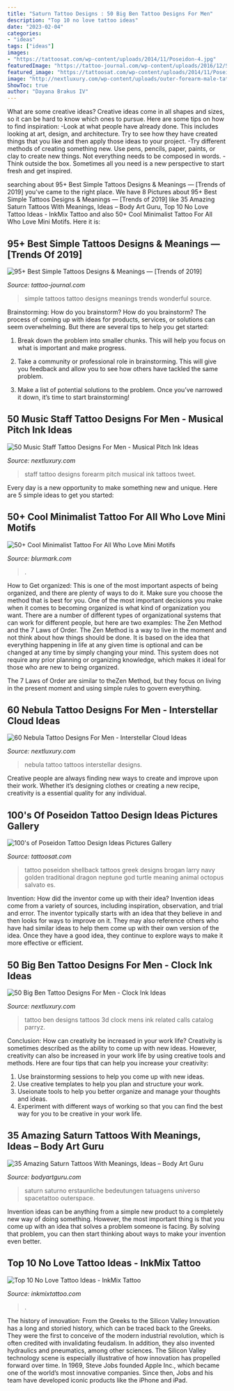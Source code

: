 ```yaml
---
title: "Saturn Tattoo Designs : 50 Big Ben Tattoo Designs For Men"
description: "Top 10 no love tattoo ideas"
date: "2023-02-04"
categories:
- "ideas"
tags: ["ideas"]
images:
- "https://tattoosat.com/wp-content/uploads/2014/11/Poseidon-4.jpg"
featuredImage: "https://tattoo-journal.com/wp-content/uploads/2016/12/Simple-Tattoo-96-765x752.jpg"
featured_image: "https://tattoosat.com/wp-content/uploads/2014/11/Poseidon-4.jpg"
image: "http://nextluxury.com/wp-content/uploads/outer-forearm-male-tattoo-with-music-staff-design.jpg"
ShowToc: true
author: "Dayana Brakus IV"
---
```



What are some creative ideas?
Creative ideas come in all shapes and sizes, so it can be hard to know which ones to pursue. Here are some tips on how to find inspiration: 
-Look at what people have already done. This includes looking at art, design, and architecture. Try to see how they have created things that you like and then apply those ideas to your project. 
-Try different methods of creating something new. Use pens, pencils, paper, paints, or clay to create new things. Not everything needs to be composed in words. 
-Think outside the box. Sometimes all you need is a new perspective to start fresh and get inspired.

	

		
searching about 95+ Best Simple Tattoos Designs &amp; Meanings — [Trends of 2019] you've came to the right place. We have 8 Pictures about 95+ Best Simple Tattoos Designs &amp; Meanings — [Trends of 2019] like 35 Amazing Saturn Tattoos With Meanings, Ideas – Body Art Guru, Top 10 No Love Tattoo Ideas - InkMix Tattoo and also 50+ Cool Minimalist Tattoo For All Who Love Mini Motifs. Here it is:
		
    
## 95+ Best Simple Tattoos Designs &amp; Meanings — [Trends Of 2019]

<img loading=lazy src="https://tattoo-journal.com/wp-content/uploads/2016/12/Simple-Tattoo-96-765x752.jpg" onerror="this.onerror=null;this.src='https://tse1.mm.bing.net/th?id=OIP.9gVB6ISHKuqBG9FvRizGOgHaHR&amp;pid=15.1';" alt="95+ Best Simple Tattoos Designs &amp; Meanings — [Trends of 2019]">

_Source: tattoo-journal.com_

>simple tattoos tattoo designs meanings trends wonderful source. 

	

Brainstorming: How do you brainstorm?
How do you brainstorm? The process of coming up with ideas for products, services, or solutions can seem overwhelming. But there are several tips to help you get started:
1. Break down the problem into smaller chunks. This will help you focus on what is important and make progress.

2. Take a community or professional role in brainstorming. This will give you feedback and allow you to see how others have tackled the same problem.

3. Make a list of potential solutions to the problem. Once you’ve narrowed it down, it’s time to start brainstorming!

    
## 50 Music Staff Tattoo Designs For Men - Musical Pitch Ink Ideas

<img loading=lazy src="http://nextluxury.com/wp-content/uploads/outer-forearm-male-tattoo-with-music-staff-design.jpg" onerror="this.onerror=null;this.src='https://tse3.mm.bing.net/th?id=OIP.F5OoIyfPu9UNMOHosE7cFQHaE2&amp;pid=15.1';" alt="50 Music Staff Tattoo Designs For Men - Musical Pitch Ink Ideas">

_Source: nextluxury.com_

>staff tattoo designs forearm pitch musical ink tattoos tweet. 

	

Every day is a new opportunity to make something new and unique. Here are 5 simple ideas to get you started: 

    
## 50+ Cool Minimalist Tattoo For All Who Love Mini Motifs

<img loading=lazy src="https://www.blurmark.com/wp-content/uploads/2017/07/Rocking-Minimalist-Tattoo-Idea.jpg" onerror="this.onerror=null;this.src='https://tse3.mm.bing.net/th?id=OIP.KeyyFyNoNUidxNQIcRGxGgHaHg&amp;pid=15.1';" alt="50+ Cool Minimalist Tattoo For All Who Love Mini Motifs">

_Source: blurmark.com_

>. 

	

How to Get organized: This is one of the most important aspects of being organized, and there are plenty of ways to do it. Make sure you choose the method that is best for you.
One of the most important decisions you make when it comes to becoming organized is what kind of organization you want. There are a number of different types of organizational systems that can work for different people, but here are two examples: The Zen Method and the 7 Laws of Order.
The Zen Method is a way to live in the moment and not think about how things should be done. It is based on the idea that everything happening in life at any given time is optional and can be changed at any time by simply changing your mind. This system does not require any prior planning or organizing knowledge, which makes it ideal for those who are new to being organized.

The 7 Laws of Order are similar to theZen Method, but they focus on living in the present moment and using simple rules to govern everything.

    
## 60 Nebula Tattoo Designs For Men - Interstellar Cloud Ideas

<img loading=lazy src="http://nextluxury.com/wp-content/uploads/guys-tattoos-with-colorful-leg-calf-nebula-design.jpg" onerror="this.onerror=null;this.src='https://tse1.mm.bing.net/th?id=OIP.IEjuvqtJxnEwgNKj9dG4CwHaGh&amp;pid=15.1';" alt="60 Nebula Tattoo Designs For Men - Interstellar Cloud Ideas">

_Source: nextluxury.com_

>nebula tattoo tattoos interstellar designs. 

	

Creative people are always finding new ways to create and improve upon their work. Whether it’s designing clothes or creating a new recipe, creativity is a essential quality for any individual.

    
## 100&#039;s Of Poseidon Tattoo Design Ideas Pictures Gallery

<img loading=lazy src="https://tattoosat.com/wp-content/uploads/2014/11/Poseidon-4.jpg" onerror="this.onerror=null;this.src='https://tse4.mm.bing.net/th?id=OIP.nIZ7sYiBwJhRDSPbYHLTmQHaKh&amp;pid=15.1';" alt="100&#039;s of Poseidon Tattoo Design Ideas Pictures Gallery">

_Source: tattoosat.com_

>tattoo poseidon shellback tattoos greek designs brogan larry navy golden traditional dragon neptune god turtle meaning animal octopus salvato es. 

	

Invention: How did the inventor come up with their idea?
Invention ideas come from a variety of sources, including inspiration, observation, and trial and error. The inventor typically starts with an idea that they believe in and then looks for ways to improve on it. They may also reference others who have had similar ideas to help them come up with their own version of the idea. Once they have a good idea, they continue to explore ways to make it more effective or efficient.

    
## 50 Big Ben Tattoo Designs For Men - Clock Ink Ideas

<img loading=lazy src="http://nextluxury.com/wp-content/uploads/big-ben-mens-3d-arm-tattoo-designs.jpg" onerror="this.onerror=null;this.src='https://tse4.mm.bing.net/th?id=OIP.C-OIzG-ZUaXqc7rU6UmRPwHaIW&amp;pid=15.1';" alt="50 Big Ben Tattoo Designs For Men - Clock Ink Ideas">

_Source: nextluxury.com_

>tattoo ben designs tattoos 3d clock mens ink related calls catalog parryz. 

	

Conclusion: How can creativity be increased in your work life?
Creativity is sometimes described as the ability to come up with new ideas. However, creativity can also be increased in your work life by using creative tools and methods. Here are four tips that can help you increase your creativity:
1. Use brainstorming sessions to help you come up with new ideas.
2. Use creative templates to help you plan and structure your work.
3. Useionate tools to help you better organize and manage your thoughts and ideas.
4. Experiment with different ways of working so that you can find the best way for you to be creative in your work life.

    
## 35 Amazing Saturn Tattoos With Meanings, Ideas – Body Art Guru

<img loading=lazy src="https://bodyartguru.com/wp-content/uploads/2019/10/Watercolor-saturn-with-cosmic-landscape-tattoo.jpg" onerror="this.onerror=null;this.src='https://tse2.mm.bing.net/th?id=OIP.hSa4Caj1TdZilbc3O8YBRAHaHa&amp;pid=15.1';" alt="35 Amazing Saturn Tattoos With Meanings, Ideas – Body Art Guru">

_Source: bodyartguru.com_

>saturn saturno erstaunliche bedeutungen tatuagens universo spacetattoo outerspace. 

	

Invention ideas can be anything from a simple new product to a completely new way of doing something. However, the most important thing is that you come up with an idea that solves a problem someone is facing. By solving that problem, you can then start thinking about ways to make your invention even better.

    
## Top 10 No Love Tattoo Ideas - InkMix Tattoo

<img loading=lazy src="https://inkmixtattoo.com/wp-content/uploads/2021/03/full.jpg" onerror="this.onerror=null;this.src='https://tse2.mm.bing.net/th?id=OIP.nqnY-OyigFKW-BLP-cNDmQHaKd&amp;pid=15.1';" alt="Top 10 No Love Tattoo Ideas - InkMix Tattoo">

_Source: inkmixtattoo.com_

>. 

	

The history of innovation: From the Greeks to the Silicon Valley
Innovation has a long and storied history, which can be traced back to the Greeks. They were the first to conceive of the modern industrial revolution, which is often credited with invalidating feudalism. In addition, they also invented hydraulics and pneumatics, among other sciences.
The Silicon Valley technology scene is especially illustrative of how innovation has propelled forward over time. In 1969, Steve Jobs founded Apple Inc., which became one of the world’s most innovative companies. Since then, Jobs and his team have developed iconic products like the iPhone and iPad.

